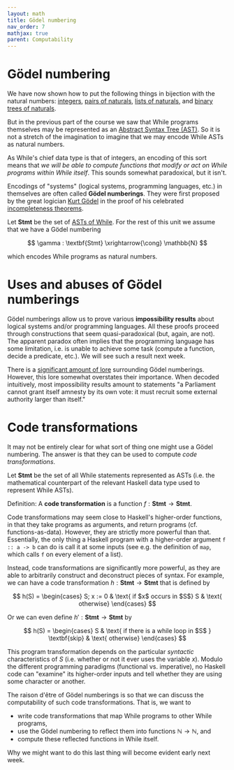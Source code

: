 ```yaml
---
layout: math
title: Gödel numbering
nav_order: 7
mathjax: true
parent: Computability
---
```



# Gödel numbering

We have now shown how to put the following things in bijection with the
natural numbers:
[integers](https://uob-coms20007.github.io/reference/computability/bijections.html#bijection-between-naturals-and-integers),
[pairs of
naturals](https://uob-coms20007.github.io/reference/computability/encodings.html#pairing-function),
[lists of
naturals](https://uob-coms20007.github.io/reference/computability/encodings.html#encoding-lists),
and [binary trees of
naturals](https://uob-coms20007.github.io/reference/computability/encodings.html#encoding-binary-trees).

But in the previous part of the course we saw that While programs themselves
may be represented as an [Abstract Syntax Tree
(AST)](https://uob-coms20007.github.io/reference/while/abstract-syntax.html).
So it is not a stretch of the imagination to imagine that we may encode While
ASTs as natural numbers.

As While's chief data type is that of integers, an encoding of this sort
means that _we will be able to compute functions that modify or act on While
programs within While itself_. This sounds somewhat paradoxical, but it
isn't.

Encodings of "systems" (logical systems, programming languages, etc.) in
themselves are often called __Gödel numberings__. They were first proposed by
the great logician [Kurt
Gödel](https://en.wikipedia.org/wiki/Kurt_G%C3%B6del) in the proof of his celebrated
[incompleteness
theorems](https://en.wikipedia.org/wiki/G%C3%B6del%27s_incompleteness_theorems).

Let $\textbf{Stmt}$ be the set of [ASTs of
While](https://uob-coms20007.github.io/reference/while/abstract-syntax.html).
For the rest of this unit we assume that we have a Gödel numbering

$$
  \gamma : \textbf{Stmt} \xrightarrow{\cong} \mathbb{N}
$$

which encodes While programs as natural numbers.

# Uses and abuses of Gödel numberings

Gödel numberings allow us to prove various __impossibility results__ about
logical systems and/or programming languages. All these proofs proceed
through constructions that seem quasi-paradoxical (but, again, are not). The
apparent paradox often implies that the programming language has some
limitation, i.e. is unable to achieve some task (compute a function, decide a
predicate, etc.). We will see such a result next week.

There is a [significant amount of
lore](https://en.wikipedia.org/wiki/G%C3%B6del,_Escher,_Bach) surrounding
Gödel numberings. However, this lore somewhat overstates their importance.
When decoded intuitively, most impossibility results amount to statements  "a
Parliament cannot grant itself amnesty by its own vote: it must recruit some
external authority larger than itself."

# Code transformations


It may not be entirely clear for what sort of thing one might use a Gödel
numbering. The answer is that they can be used to compute _code
transformations_.

Let $\textbf{Stmt}$ be the set of all While statements represented as ASTs
(i.e. the mathematical counterpart of the relevant Haskell data type used to
represent While ASTs).

Definition: A __code transformation__ is a function $f : \textbf{Stmt} \to \textbf{Stmt}$.

Code transformations may seem close to Haskell's higher-order functions, in
that they take programs as arguments, and return programs (cf.
functions-as-data). However, they are strictly more powerful than that.
Essentially, the only thing a Haskell program with a higher-order argument 
`f :: a -> b` can do is call it at some inputs (see e.g. the definition of
`map`, which calls `f` on every element of a list).

Instead, code transformations are significantly more powerful, as they are
able to arbitrarily construct and deconstruct pieces of syntax. For example,
we can have a code transformation $h : \textbf{Stmt} \to \textbf{Stmt}$ that
is defined by

$$
  h(S) = \begin{cases}
    S; x := 0 & \text{ if $x$ occurs in $S$}
    S         & \text{ otherwise}
  \end{cases}
$$

Or we can even define $h' : \textbf{Stmt} \to \textbf{Stmt}$ by

$$
  h(S) = \begin{cases}
    S                 & \text{ if there is a while loop in $S$ }
    \textbf{skip}     & \text{ otherwise}
  \end{cases}
$$

This program transformation depends on the particular _syntactic_
characteristics of $S$ (i.e. whether or not it ever uses the variable $x$).
Modulo the different programming paradigms (functional vs. imperative), no
Haskell code can "examine" its higher-order inputs and tell whether they are
using some character or another.

The raison d'être of Gödel numberings is so that we can discuss the
computability of such code transformations. That is, we want to
- write code transformations that map While programs to other While programs,
- use the Gödel numbering to reflect them into functions $\mathbb{N} \to \mathbb{N}$, and
- compute these reflected functions in While itself.

Why we might want to do this last thing will become evident early next week.